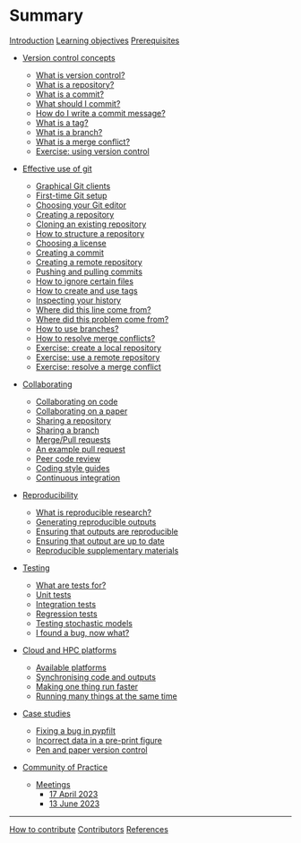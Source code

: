 # Summary

[Introduction](README.md)
[Learning objectives](learning-objectives.md)
[Prerequisites](prerequisites.md)

- [Version control concepts](version-control/README.md)
  - [What is version control?](version-control/what-is-version-control.md)
  - [What is a repository?](version-control/what-is-a-repository.md)
  - [What is a commit?](version-control/what-is-a-commit.md)
  - [What should I commit?](version-control/what-should-I-commit.md)
  - [How do I write a commit message?](version-control/how-do-I-write-a-commit-message.md)
  - [What is a tag?](version-control/what-is-a-tag.md)
  - [What is a branch?](version-control/what-is-a-branch.md)
  - [What is a merge conflict?](version-control/what-is-a-merge-conflict.md)
  - [Exercise: using version control](version-control/exercise-using-version-control.md)

- [Effective use of git](using-git/README.md)
  - [Graphical Git clients](using-git/graphical-git-clients.md)
  - [First-time Git setup](using-git/first-time-git-setup.md)
  - [Choosing your Git editor](using-git/choosing-your-git-editor.md)
  - [Creating a repository](using-git/creating-a-repository.md)
  - [Cloning an existing repository](using-git/cloning-an-existing-repository.md)
  - [How to structure a repository](using-git/how-to-structure-a-repository.md)
  - [Choosing a license](using-git/choosing-a-license.md)
  - [Creating a commit](using-git/creating-a-commit.md)
  - [Creating a remote repository](using-git/creating-a-remote-repository.md)
  - [Pushing and pulling commits](using-git/pushing-and-pulling-commits.md)
  - [How to ignore certain files](using-git/how-to-ignore-certain-files.md)
  - [How to create and use tags](using-git/how-to-create-and-use-tags.md)
  - [Inspecting your history](using-git/inspecting-your-history.md)
  - [Where did this line come from?](using-git/where-did-this-line-come-from.md)
  - [Where did this problem come from?](using-git/where-did-this-problem-come-from.md)
  - [How to use branches?](using-git/how-to-use-branches.md)
  - [How to resolve merge conflicts?](using-git/how-to-resolve-merge-conflicts.md)
  - [Exercise: create a local repository](using-git/exercise-create-a-local-repository.md)
  - [Exercise: use a remote repository](using-git/exercise-use-a-remote-repository.md)
  - [Exercise: resolve a merge conflict](using-git/exercise-resolve-a-merge-conflict.md)

- [Collaborating](collaborating/README.md)
  - [Collaborating on code](collaborating/collaborating-on-code.md)
  - [Collaborating on a paper](collaborating/collaborating-on-a-paper.md)
  - [Sharing a repository](collaborating/sharing-a-repository.md)
  - [Sharing a branch](collaborating/sharing-a-branch.md)
  - [Merge/Pull requests](collaborating/merge-pull-requests.md)
  - [An example pull request](collaborating/an-example-pull-request.md)
  - [Peer code review](collaborating/peer-code-review.md)
  - [Coding style guides](collaborating/coding-style-guides.md)
  - [Continuous integration](collaborating/continuous-integration.md)

- [Reproducibility](reproducibility/README.md)
  - [What is reproducible research?]()
  - [Generating reproducible outputs]()
  - [Ensuring that outputs are reproducible]()
  - [Ensuring that output are up to date]()
  - [Reproducible supplementary materials]()

- [Testing](testing/README.md)
  - [What are tests for?]()
  - [Unit tests]()
  - [Integration tests]()
  - [Regression tests]()
  - [Testing stochastic models]()
  - [I found a bug, now what?]()

- [Cloud and HPC platforms](high-performance-computing/README.md)
  - [Available platforms]()
  - [Synchronising code and outputs]()
  - [Making one thing run faster]()
  - [Running many things at the same time]()

- [Case studies](case-studies/README.md)
  - [Fixing a bug in pypfilt](case-studies/moss-pypfilt-earlier-states.md)
  - [Incorrect data in a pre-print figure](case-studies/moss-incorrect-data-pre-print.md)
  - [Pen and paper version control](case-studies/campbell-pen-and-paper-version-control.md)

- [Community of Practice](community/README.md)
  - [Meetings](community/meetings/README.md)
    - [17 April 2023](community/meetings/2023-04-17.md)
    - [13 June 2023](community/meetings/2023-06-13.md)

-----------

[How to contribute](how-to-contribute.md)
[Contributors](contributors.md)
[References](references.md)
